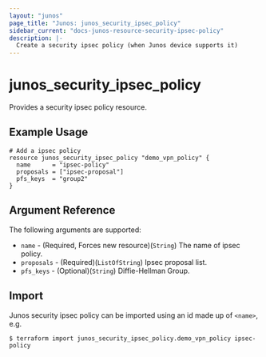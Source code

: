 ```yaml
---
layout: "junos"
page_title: "Junos: junos_security_ipsec_policy"
sidebar_current: "docs-junos-resource-security-ipsec-policy"
description: |-
  Create a security ipsec policy (when Junos device supports it)
---
```


# junos_security_ipsec_policy

Provides a security ipsec policy resource.

## Example Usage

```hcl
# Add a ipsec policy
resource junos_security_ipsec_policy "demo_vpn_policy" {
  name      = "ipsec-policy"
  proposals = ["ipsec-proposal"]
  pfs_keys  = "group2"
}
```

## Argument Reference

The following arguments are supported:

* `name` - (Required, Forces new resource)(`String`) The name of ipsec policy.
* `proposals` - (Required)(`ListOfString`) Ipsec proposal list.
* `pfs_keys` - (Optional)(`String`) Diffie-Hellman Group.

## Import

Junos security ipsec policy can be imported using an id made up of `<name>`, e.g.

```
$ terraform import junos_security_ipsec_policy.demo_vpn_policy ipsec-policy
```
